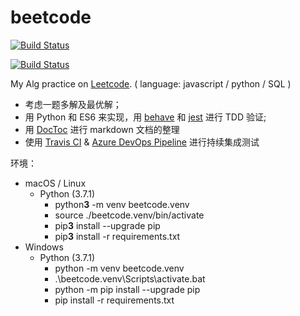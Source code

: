 # beetcode

[![Build Status](https://travis-ci.org/biztudio/beetcode.svg?branch=master)](https://travis-ci.org/biztudio/beetcode)

[![Build Status](https://dev.azure.com/biztudioCI/beetcode/_apis/build/status/biztudio.beetcode?branchName=master)](https://dev.azure.com/biztudioCI/beetcode/_build/latest?definitionId=2&branchName=master)

My Alg practice on [Leetcode](https://leetcode-cn.com). ( language: javascript / python / SQL )

* 考虑一题多解及最优解；
* 用 Python 和 ES6 来实现，用 [behave](http://behave.github.io/behave.example/) 和 [jest](https://jestjs.io/zh-Hans/) 进行 TDD 验证;
* 用 [DocToc](https://github.com/thlorenz/doctoc) 进行 markdown 文档的整理
* 使用 [Travis CI](https://travis-ci.org/biztudio/beetcode) & [Azure DevOps Pipeline](https://dev.azure.com/biztudioCI/beetcode/_build) 进行持续集成测试

环境：
* macOS / Linux
  * Python (3.7.1) 
    * python**3** -m venv beetcode.venv
    * source ./beetcode.venv/bin/activate
    * pip**3** install --upgrade pip
    * pip**3** install -r requirements.txt
* Windows
  * Python (3.7.1) 
    * python -m venv beetcode.venv
    * .\beetcode.venv\Scripts\activate.bat
    * python -m pip install --upgrade pip
    * pip install -r requirements.txt
